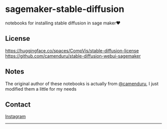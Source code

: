 # sagemaker-stable-diffusion
  notebooks for installing stable diffusion in sage maker❤️

## License
https://huggingface.co/spaces/CompVis/stable-diffusion-license
https://github.com/camenduru/stable-diffusion-webui-sagemaker

## Notes
The original author of these notebooks is actually from [@camenduru](https://github.com/camenduru/stable-diffusion-webui-sagemaker), I just modified them a little for my needs

## Contact
[Instagram](https://instagram.com/hardianto02)

---
